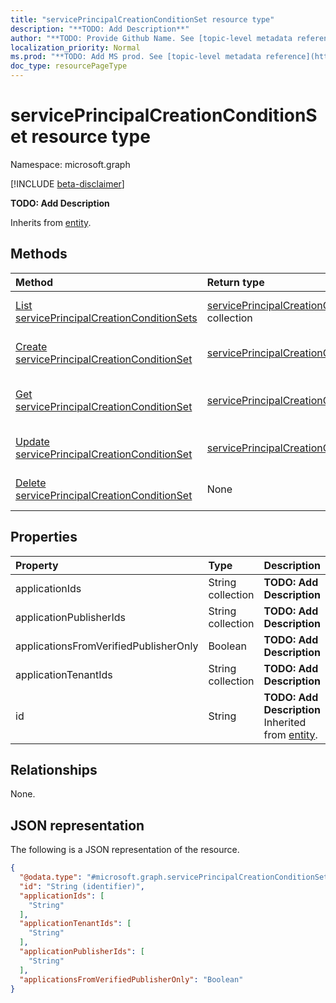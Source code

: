```yaml
---
title: "servicePrincipalCreationConditionSet resource type"
description: "**TODO: Add Description**"
author: "**TODO: Provide Github Name. See [topic-level metadata reference](https://msgo.azurewebsites.net/add/document/guidelines/metadata.html#topic-level-metadata)**"
localization_priority: Normal
ms.prod: "**TODO: Add MS prod. See [topic-level metadata reference](https://msgo.azurewebsites.net/add/document/guidelines/metadata.html#topic-level-metadata)**"
doc_type: resourcePageType
---
```


# servicePrincipalCreationConditionSet resource type

Namespace: microsoft.graph

[!INCLUDE [beta-disclaimer](../../includes/beta-disclaimer.md)]

**TODO: Add Description**


Inherits from [entity](../resources/entity.md).

## Methods
|Method|Return type|Description|
|:---|:---|:---|
|[List servicePrincipalCreationConditionSets](../api/serviceprincipalcreationconditionset-list.md)|[servicePrincipalCreationConditionSet](../resources/serviceprincipalcreationconditionset.md) collection|Get a list of the [servicePrincipalCreationConditionSet](../resources/serviceprincipalcreationconditionset.md) objects and their properties.|
|[Create servicePrincipalCreationConditionSet](../api/serviceprincipalcreationconditionset-create.md)|[servicePrincipalCreationConditionSet](../resources/serviceprincipalcreationconditionset.md)|Create a new [servicePrincipalCreationConditionSet](../resources/serviceprincipalcreationconditionset.md) object.|
|[Get servicePrincipalCreationConditionSet](../api/serviceprincipalcreationconditionset-get.md)|[servicePrincipalCreationConditionSet](../resources/serviceprincipalcreationconditionset.md)|Read the properties and relationships of a [servicePrincipalCreationConditionSet](../resources/serviceprincipalcreationconditionset.md) object.|
|[Update servicePrincipalCreationConditionSet](../api/serviceprincipalcreationconditionset-update.md)|[servicePrincipalCreationConditionSet](../resources/serviceprincipalcreationconditionset.md)|Update the properties of a [servicePrincipalCreationConditionSet](../resources/serviceprincipalcreationconditionset.md) object.|
|[Delete servicePrincipalCreationConditionSet](../api/serviceprincipalcreationconditionset-delete.md)|None|Deletes a [servicePrincipalCreationConditionSet](../resources/serviceprincipalcreationconditionset.md) object.|

## Properties
|Property|Type|Description|
|:---|:---|:---|
|applicationIds|String collection|**TODO: Add Description**|
|applicationPublisherIds|String collection|**TODO: Add Description**|
|applicationsFromVerifiedPublisherOnly|Boolean|**TODO: Add Description**|
|applicationTenantIds|String collection|**TODO: Add Description**|
|id|String|**TODO: Add Description** Inherited from [entity](../resources/entity.md).|

## Relationships
None.

## JSON representation
The following is a JSON representation of the resource.
<!-- {
  "blockType": "resource",
  "keyProperty": "id",
  "@odata.type": "microsoft.graph.servicePrincipalCreationConditionSet",
  "baseType": "microsoft.graph.entity",
  "openType": false
}
-->
``` json
{
  "@odata.type": "#microsoft.graph.servicePrincipalCreationConditionSet",
  "id": "String (identifier)",
  "applicationIds": [
    "String"
  ],
  "applicationTenantIds": [
    "String"
  ],
  "applicationPublisherIds": [
    "String"
  ],
  "applicationsFromVerifiedPublisherOnly": "Boolean"
}
```
